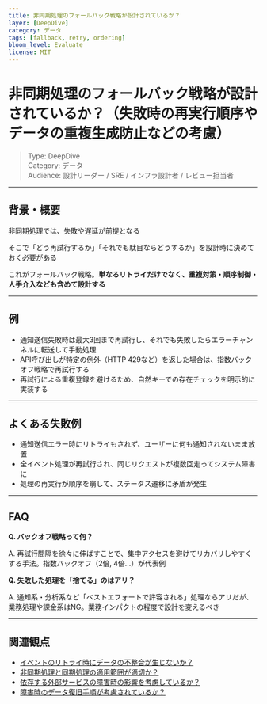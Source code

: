 ```yaml
---
title: 非同期処理のフォールバック戦略が設計されているか？
layer: [DeepDive]
category: データ
tags: [fallback, retry, ordering]
bloom_level: Evaluate
license: MIT
---
```


# 非同期処理のフォールバック戦略が設計されているか？（失敗時の再実行順序やデータの重複生成防止などの考慮）

> Type: DeepDive  
> Category: データ  
> Audience: 設計リーダー / SRE / インフラ設計者 / レビュー担当者

---

## 背景・概要

非同期処理では、失敗や遅延が前提となる

そこで「どう再試行するか」「それでも駄目ならどうするか」を設計時に決めておく必要がある

これがフォールバック戦略。**単なるリトライだけでなく、重複対策・順序制御・人手介入なども含めて設計する**

---

## 例

- 通知送信失敗時は最大3回まで再試行し、それでも失敗したらエラーチャンネルに転送して手動処理
- API呼び出しが特定の例外（HTTP 429など）を返した場合は、指数バックオフ戦略で再試行する
- 再試行による重複登録を避けるため、自然キーでの存在チェックを明示的に実装する

---

## よくある失敗例

- 通知送信エラー時にリトライもされず、ユーザーに何も通知されないまま放置
- 全イベント処理が再試行され、同じリクエストが複数回走ってシステム障害に
- 処理の再実行が順序を崩して、ステータス遷移に矛盾が発生

---

## FAQ

**Q. バックオフ戦略って何？**

A. 再試行間隔を徐々に伸ばすことで、集中アクセスを避けてリカバリしやすくする手法。指数バックオフ（2倍, 4倍…）が代表例

**Q. 失敗した処理を「捨てる」のはアリ？**

A. 通知系・分析系など「ベストエフォートで許容される」処理ならアリだが、業務処理や課金系はNG。業務インパクトの程度で設計を変えるべき

---

## 関連観点

- [イベントのリトライ時にデータの不整合が生じないか？](https://zenn.dev/articles/de377cd64f906a/edit)
- [非同期処理と同期処理の適用範囲が適切か？](https://zenn.dev/kanaria007/articles/fd762dcfb04e28)
- [依存する外部サービスの障害時の影響を考慮しているか？](https://zenn.dev/kanaria007/articles/c7769a08ffc3af)
- [障害時のデータ復旧手順が考慮されているか？](https://zenn.dev/kanaria007/articles/2afe288e82b98f)
